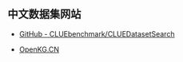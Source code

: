
## 中文数据集网站

- [GitHub - CLUEbenchmark/CLUEDatasetSearch](https://github.com/CLUEbenchmark/CLUEDatasetSearch)


- [OpenKG.CN](http://openkg.cn/)
